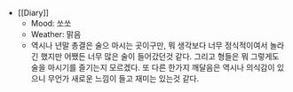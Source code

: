 - [[Diary]]
    - Mood: 쏘쏘
    - Weather: 맑음 
    - 역시나 년말 총결은 술으 마시는 곳이구만, 뭐 생각보다 너무 정식적이여서 놀라긴 했지만 어쨌든 너무 많은 술이 들어갔던것 같다. 그리고 형들은 뭐 그렇게도 술을 마시기를 즐기는지 모르겠다. 또 다른 한가지 깨달음은 역시나 의식감이 있으니 무언가 새로운 느낌이 들고 재미는 있는것 같다.
